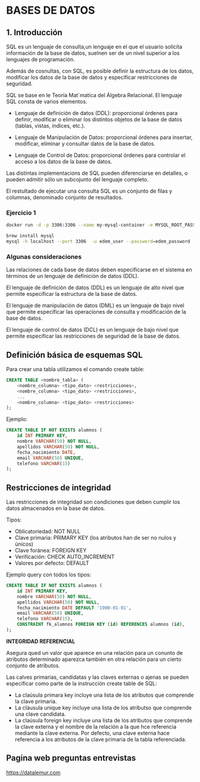 # BASES DE DATOS

## 1. Introducción

SQL es un lenguaje de consulta,un lenguaje en el que el usuario solicita información de la base de datos, suelnen ser de un nivel superior a los lenguajes de programación.

Además de cosnultas, con SQL, es posible definir la estructura de los datos, modificar los datos de la base de datos y especificar restricciones de seguridad. 

SQL se base en le Teoría Mat´matica del Álgebra Relacional. El lenguaje SQL consta de varios elementos.

- Lenguaje de definición de datos (DDL): proporcional órdenes para definir, modificar o eliminar los distintos objetos de la base de datos (tablas, vistas, índices, etc.).

- Lenguaje de Manipulación de Datos: proporcional órdenes para insertar, modificar, eliminar y consultar datos de la base de datos.

- Lenguaje de Control de Datos: proporcional órdenes para controlar el acceso a los datos de la base de datos. 


Las distintas implementacions de SQL pueden diferenciarse en detalles, o pueden admitir sólo un subcojunto del lenguaje completo.

El restultado de ejecutar una consulta SQL es un conjunto de filas y columnas, denominado conjunto de resultados.



### Ejercicio 1

```sh
docker run -d -p 3306:3306 --name my-mysql-container -e MYSQL_ROOT_PASSWORD=123456 -e MYSQL_DATABASE=edem_db -e MYSQL_USER=edem_user -e MYSQL_PASSWORD=edem_password mysql:latest

brew install mysql
mysql -h localhost --port 3306  -u edem_user --password=edem_password --protocol=tcp
```


### Algunas consideraciones

Las relaciones de cada base de datos deben especificarse en el sistema en términos de un lenguaje de definición de datos (DDL). 

El lenguaje de definición de datos (DDL) es un lenguaje de alto nivel que permite especificar la estructura de la base de datos.

El lenguaje de manipulación de datos (DML) es un lenguaje de bajo nivel que permite especificar las operaciones de consulta y modificación de la base de datos.

El lenguaje de control de datos (DCL) es un lenguaje de bajo nivel que permite especificar las restricciones de seguridad de la base de datos.



## Definición básica de esquemas SQL

Para crear una tabla utilizamos el comando create table:

```sql
CREATE TABLE <nombre_tabla> (
    <nombre_columna> <tipo_dato> <restricciones>,
    <nombre_columna> <tipo_dato> <restricciones>,
    ...
    <nombre_columna> <tipo_dato> <restricciones>
);
```

Ejemplo:

```sql
CREATE TABLE IF NOT EXISTS alumnos (
    id INT PRIMARY KEY,
    nombre VARCHAR(50) NOT NULL,
    apellidos VARCHAR(50) NOT NULL,
    fecha_nacimiento DATE,
    email VARCHAR(50) UNIQUE,
    telefono VARCHAR(15)
);
```


## Restricciones de integridad

Las restricciones de integridad son condiciones que deben cumplir los datos almacenados en la base de datos. 

Tipos:

- Oblicatoriedad: NOT NULL
- Clave primaria: PRIMARY KEY (los atributos han de ser no nulos y únicos)
- Clave foránea: FOREIGN KEY
- Verificación: CHECK AUTO_INCREMENT
- Valores por defecto: DEFAULT

Ejemplo query con todos los tipos:
    
```sql
CREATE TABLE IF NOT EXISTS alumnos (
    id INT PRIMARY KEY,
    nombre VARCHAR(50) NOT NULL,
    apellidos VARCHAR(50) NOT NULL,
    fecha_nacimiento DATE DEFAULT '1900-01-01',
    email VARCHAR(50) UNIQUE,
    telefono VARCHAR(15),
    CONSTRAINT fk_alumnos FOREIGN KEY (id) REFERENCES alumnos (id),
);
 ```


**INTEGRIDAD REFERENCIAL**

Asegura qued un valor que aparece en una relación para un conunto de atributos determinado aparezca también en otra relación para un cierto conjunto de atributos.

Las calves primarias, candidatas y las claves externas o ajenas se pueden especificar como parte de la instrucción create table de SQL:

- La claúsula primara key incluye una lista de los atributos que comprende la clave primaria.
- La cláusula unique key incluye una lista de los atributso que comprende una clave candidata.
- La claúsula foreign key incluye una lista de los atributos que comprende la clave externa y el nombre de la relación a la que hce referencia mediante la clave externa. Por defecto, una clave externa hace referencia a los atributos de la clave primaria de la tabla referenciada.



## Pagina web preguntas entrevistas

https://datalemur.com
